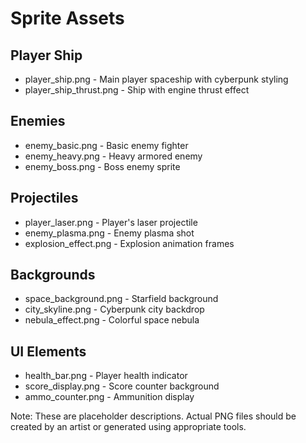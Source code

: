# Sprite Assets

## Player Ship
- player_ship.png - Main player spaceship with cyberpunk styling
- player_ship_thrust.png - Ship with engine thrust effect

## Enemies
- enemy_basic.png - Basic enemy fighter
- enemy_heavy.png - Heavy armored enemy
- enemy_boss.png - Boss enemy sprite

## Projectiles
- player_laser.png - Player's laser projectile
- enemy_plasma.png - Enemy plasma shot
- explosion_effect.png - Explosion animation frames

## Backgrounds
- space_background.png - Starfield background
- city_skyline.png - Cyberpunk city backdrop
- nebula_effect.png - Colorful space nebula

## UI Elements
- health_bar.png - Player health indicator
- score_display.png - Score counter background
- ammo_counter.png - Ammunition display

Note: These are placeholder descriptions. Actual PNG files should be created by an artist or generated using appropriate tools.